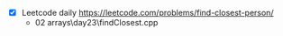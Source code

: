 - [x] Leetcode daily https://leetcode.com/problems/find-closest-person/
    - 02 arrays\day23\findClosest.cpp